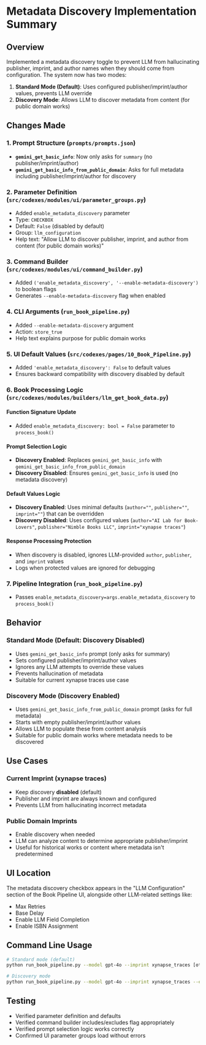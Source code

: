 # Metadata Discovery Implementation Summary

## Overview
Implemented a metadata discovery toggle to prevent LLM from hallucinating publisher, imprint, and author names when they should come from configuration. The system now has two modes:

1. **Standard Mode (Default)**: Uses configured publisher/imprint/author values, prevents LLM override
2. **Discovery Mode**: Allows LLM to discover metadata from content (for public domain works)

## Changes Made

### 1. Prompt Structure (`prompts/prompts.json`)
- **`gemini_get_basic_info`**: Now only asks for `summary` (no publisher/imprint/author)
- **`gemini_get_basic_info_from_public_domain`**: Asks for full metadata including publisher/imprint/author for discovery

### 2. Parameter Definition (`src/codexes/modules/ui/parameter_groups.py`)
- Added `enable_metadata_discovery` parameter
- Type: `CHECKBOX`
- Default: `False` (disabled by default)
- Group: `llm_configuration`
- Help text: "Allow LLM to discover publisher, imprint, and author from content (for public domain works)"

### 3. Command Builder (`src/codexes/modules/ui/command_builder.py`)
- Added `('enable_metadata_discovery', '--enable-metadata-discovery')` to boolean flags
- Generates `--enable-metadata-discovery` flag when enabled

### 4. CLI Arguments (`run_book_pipeline.py`)
- Added `--enable-metadata-discovery` argument
- Action: `store_true`
- Help text explains purpose for public domain works

### 5. UI Default Values (`src/codexes/pages/10_Book_Pipeline.py`)
- Added `'enable_metadata_discovery': False` to default values
- Ensures backward compatibility with discovery disabled by default

### 6. Book Processing Logic (`src/codexes/modules/builders/llm_get_book_data.py`)

#### Function Signature Update
- Added `enable_metadata_discovery: bool = False` parameter to `process_book()`

#### Prompt Selection Logic
- **Discovery Enabled**: Replaces `gemini_get_basic_info` with `gemini_get_basic_info_from_public_domain`
- **Discovery Disabled**: Ensures `gemini_get_basic_info` is used (no metadata discovery)

#### Default Values Logic
- **Discovery Enabled**: Uses minimal defaults (`author=""`, `publisher=""`, `imprint=""`) that can be overridden
- **Discovery Disabled**: Uses configured values (`author="AI Lab for Book-Lovers"`, `publisher="Nimble Books LLC"`, `imprint="xynapse traces"`)

#### Response Processing Protection
- When discovery is disabled, ignores LLM-provided `author`, `publisher`, and `imprint` values
- Logs when protected values are ignored for debugging

### 7. Pipeline Integration (`run_book_pipeline.py`)
- Passes `enable_metadata_discovery=args.enable_metadata_discovery` to `process_book()`

## Behavior

### Standard Mode (Default: Discovery Disabled)
- Uses `gemini_get_basic_info` prompt (only asks for summary)
- Sets configured publisher/imprint/author values
- Ignores any LLM attempts to override these values
- Prevents hallucination of metadata
- Suitable for current xynapse traces use case

### Discovery Mode (Discovery Enabled)
- Uses `gemini_get_basic_info_from_public_domain` prompt (asks for full metadata)
- Starts with empty publisher/imprint/author values
- Allows LLM to populate these from content analysis
- Suitable for public domain works where metadata needs to be discovered

## Use Cases

### Current Imprint (xynapse traces)
- Keep discovery **disabled** (default)
- Publisher and imprint are always known and configured
- Prevents LLM from hallucinating incorrect metadata

### Public Domain Imprints
- Enable discovery when needed
- LLM can analyze content to determine appropriate publisher/imprint
- Useful for historical works or content where metadata isn't predetermined

## UI Location
The metadata discovery checkbox appears in the "LLM Configuration" section of the Book Pipeline UI, alongside other LLM-related settings like:
- Max Retries
- Base Delay
- Enable LLM Field Completion
- Enable ISBN Assignment

## Command Line Usage
```bash
# Standard mode (default)
python run_book_pipeline.py --model gpt-4o --imprint xynapse_traces [other args...]

# Discovery mode
python run_book_pipeline.py --model gpt-4o --imprint xynapse_traces --enable-metadata-discovery [other args...]
```

## Testing
- Verified parameter definition and defaults
- Verified command builder includes/excludes flag appropriately
- Verified prompt selection logic works correctly
- Confirmed UI parameter groups load without errors